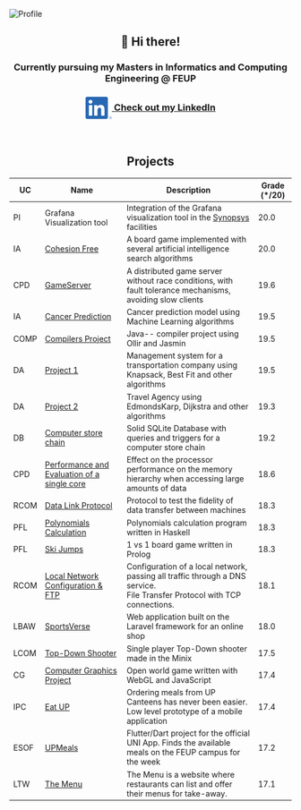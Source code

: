 ![Profile](./media/Profile.gif)

<div align = "center">
<h2 align = "center" >👋 Hi there! </h2>
<h3 align = "center">Currently pursuing my Masters in Informatics and Computing Engineering @ FEUP</h3>
<h3><a href="https://www.linkedin.com/in/ptozin/"><img src="./socials/linkedin.png" height="40em" align="center" alt="Follow Ptozin on LinkedIn" title="Follow Ptozin on LinkedIn"/> Check out my LinkedIn</a></h3>

</div>
<br>

<h2 align = "center" >Projects</h2>
<p align = "center">

| UC | Name | Description | Grade (*/20) |
|--|---|---------------------------------------------------------------------------------------------------------------------------------------------------------------|-------------|
| PI | Grafana Visualization tool | Integration of the Grafana visualization tool in the [Synopsys](https://www.synopsys.com) facilities | 20.0 |
| IA | [Cohesion Free](https://github.com/Ptozin/3L.EIC029-IA/tree/main/Projects/Project%201) | A board game implemented with several artificial intelligence search algorithms | 20.0  |
| CPD | [GameServer](https://github.com/Ptozin/3L.EIC028-CPD/tree/main/Project%202) | A distributed game server without race conditions, with fault tolerance mechanisms, avoiding slow clients | 19.6 |
| IA | [Cancer Prediction](https://github.com/Ptozin/3L.EIC029-IA/tree/main/Projects/Project%202) | Cancer prediction model using Machine Learning algorithms | 19.5 |
| COMP | [Compilers Project](https://github.com/Ptozin/3L.EIC026-COMP/tree/main/Project) | Java-- compiler project using Ollir and Jasmin | 19.5 |
| DA | [Project 1](https://github.com/Ptozin/3L.EIC016-DA/tree/main/Projects/Project%201) | Management system for a transportation company using Knapsack, Best Fit and other algorithms | 19.5 |
| DA | [Project 2](https://github.com/Ptozin/3L.EIC016-DA/tree/main/Projects/Project%202) | Travel Agency using EdmondsKarp, Dijkstra and other algorithms | 19.3 |
| DB | [Computer store chain](https://github.com/Ptozin/2L.EIC012-DB) | Solid SQLite Database with queries and triggers for a computer store chain  | 19.2 |
| CPD | [Performance and Evaluation of a single core](https://github.com/Ptozin/3L.EIC028-CPD/tree/main/Project%201) | Effect on the processor performance on the memory hierarchy when accessing large amounts of data | 18.6 |
| RCOM | [Data Link Protocol](https://github.com/Ptozin/3L.EIC025-RCOM/tree/main/Projects/Project%201) | Protocol to test the fidelity of data transfer between machines | 18.3 |
| PFL | [Polynomials Calculation](https://github.com/Ptozin/3L.EIC024-PFL/tree/main/Projects/Project%201) | Polynomials calculation program written in Haskell | 18.3 |
| PFL | [Ski Jumps](https://github.com/Ptozin/3L.EIC024-PFL/tree/main/Projects/Project%202) | 1 vs 1 board game written in Prolog | 18.3 |
| RCOM | [Local Network Configuration & FTP](https://github.com/Ptozin/3L.EIC025-RCOM/tree/main/Projects/Project%202) | Configuration of a local network, passing all traffic through a DNS service. <br> File Transfer Protocol with TCP connections. | 18.1 |
| LBAW | [SportsVerse](https://github.com/Ptozin/3L.EIC023-LBAW) | Web application built on the Laravel framework for an online shop | 18.0 |
| LCOM | [Top-Down Shooter](https://github.com/Ptozin/2L.EIC018-LCOM) | Single player Top-Down shooter made in the Minix | 17.5 |
| CG | [Computer Graphics Project](https://github.com/Ptozin/3L.EIC027-CG/tree/master/theorical%20practices/project) | Open world game written with WebGL and JavaScript | 17.4 |
| IPC | [Eat UP](https://github.com/Ptozin/3L.EIC022-IPC) | Ordering meals from UP Canteens has never been easier. Low level prototype of a mobile application | 17.4 |
| ESOF | [UPMeals](https://github.com/Ptozin/2L.EIC017-ESOF/tree/main) | Flutter/Dart project for the official UNI App. Finds the available meals on the FEUP campus for the week | 17.2 |
| LTW | [The Menu](https://github.com/Ptozin/2L.EIC019-LTW) | The Menu is a website where restaurants can list and offer their menus for take-away. | 17.1 |

<!--
**Ptozin/Ptozin** is a ✨ _special_ ✨ repository because its `README.md` (this file) appears on your GitHub profile.

Here are some ideas to get you started:

- 🔭 I’m currently working on ...
- 🌱 I’m currently learning ...
- 👯 I’m looking to collaborate on ...
- 🤔 I’m looking for help with ...
- 💬 Ask me about ...
- 📫 How to reach me: ...
- 😄 Pronouns: ...
- ⚡ Fun fact: ...
-->
